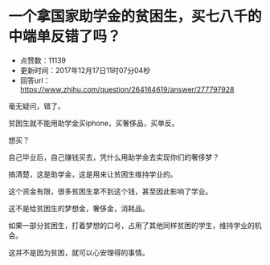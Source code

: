 # 一个拿国家助学金的贫困生，买七八千的中端单反错了吗？
- 点赞数：11139
- 更新时间：2017年12月17日11时07分04秒
- 回答url：https://www.zhihu.com/question/264164619/answer/277797928
<body>
 <p data-pid="oCo0I7RQ">毫无疑问，错了。</p>
 <p data-pid="rlYWVAy8">贫困生就不能用助学金买iphone，买奢侈品，买单反。</p>
 <p data-pid="-HZZVKy6">想买？</p>
 <p data-pid="dGyCHtwz">自己毕业后，自己赚钱买去，凭什么用助学金去实现你们的奢侈梦？</p>
 <p data-pid="YjLUg2pF">搞清楚，这是助学金，这是用来让贫困生维持学业的。</p>
 <p data-pid="xLk9n7hq">这个资金有限，很多贫困生拿不到这个钱，甚至因此影响了学业。</p>
 <p data-pid="FrfK_MQt">这不是给贫困生的梦想金，奢侈金，消耗品。</p>
 <p data-pid="C-nr9ttl">如果一部分贫困生，打着梦想的口号，占用了其他同样贫困的学生，维持学业的机会。</p>
 <p data-pid="v401RXdU">这并不是因为贫困，就可以心安理得的事情。</p>
</body>